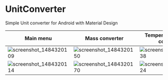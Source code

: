 # UnitConverter
Simple Unit converter for Android with Material Design

Main menu | Mass converter | Temperature & Other converter
----------|----------------|----------------------
![screenshot_1484320109](https://cloud.githubusercontent.com/assets/8330119/22006596/87dda706-dc7d-11e6-88c4-a7ca7e74c30c.png) | ![screenshot_1484320150](https://cloud.githubusercontent.com/assets/8330119/22006623/b9bffa76-dc7d-11e6-94ad-d3bba3e3c738.png) | ![screenshot_1484320138](https://cloud.githubusercontent.com/assets/8330119/22006653/02ad49e6-dc7e-11e6-9beb-4343b68bf56a.png)
![screenshot_1484320114](https://cloud.githubusercontent.com/assets/8330119/22006609/9bbf67be-dc7d-11e6-962f-80d5910b4c88.png) | ![screenshot_1484320170](https://cloud.githubusercontent.com/assets/8330119/22006648/ede95c48-dc7d-11e6-9d31-f2767d3b18d1.png) | ![screenshot_1484320124](https://cloud.githubusercontent.com/assets/8330119/22006675/230adff0-dc7e-11e6-95df-3545aac9ed91.png)
